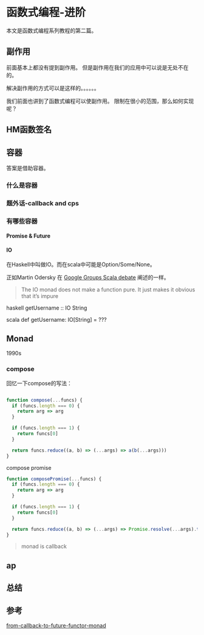 # 函数式编程-进阶
本文是函数式编程系列教程的第二篇。

## 副作用
前面基本上都没有提到副作用。
但是副作用在我们的应用中可以说是无处不在的。

解决副作用的方式可以是这样的。。。。。。

我们前面也讲到了函数式编程可以使副作用。
限制在很小的范围，那么如何实现呢？
## HM函数签名
## 容器

答案是借助容器。
### 什么是容器

### 题外话-callback and cps
### 有哪些容器
#### Promise & Future
#### IO
在Haskell中叫做IO。而在scala中可能是Option/Some/None。

正如Martin Odersky 在 [Google Groups Scala debate](https://groups.google.com/forum/#!topic/scala-debate/xYlUlQAnkmE%5B251-275%5D)
阐述的一样。

> The IO monad does not make a function pure. It just makes it obvious that it’s impure

haskell getUsername :: IO String

scala def getUsername: IO[String] = ???
## Monad
1990s
### compose
回忆一下compose的写法：

```js

function compose(...funcs) {
  if (funcs.length === 0) {
    return arg => arg
  }

  if (funcs.length === 1) {
    return funcs[0]
  }

  return funcs.reduce((a, b) => (...args) => a(b(...args)))
}
```
compose promise
```js
function composePromise(...funcs) {
  if (funcs.length === 0) {
    return arg => arg
  }

  if (funcs.length === 1) {
    return funcs[0]
  }

  return funcs.reduce((a, b) => (...args) => Promise.resolve(...args).then(b).then(a))
}

```
> monad is callback
## ap

## 总结

## 参考
[from-callback-to-future-functor-monad](https://hackernoon.com/from-callback-to-future-functor-monad-6c86d9c16cb5)
